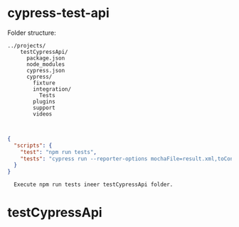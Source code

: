 # cypress-test-api

Folder structure:

```
../projects/
    testCypressApi/
      package.json
      node_modules
      cypress.json
      cypress/
        fixture
        integration/
          Tests
        plugins
        support
        videos

    
```
```json
{
  "scripts": {
    "test": "npm run tests",
    "tests": "cypress run --reporter-options mochaFile=result.xml,toConsole=true"
  }
}
```

```
  Execute npm run tests ineer testCypressApi folder.
```
# testCypressApi
